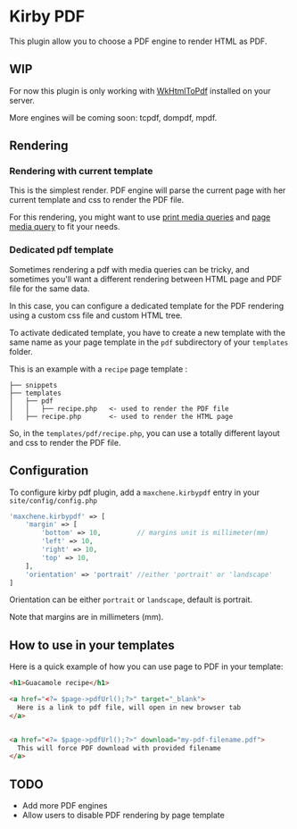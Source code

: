 # Kirby PDF

This plugin allow you to choose a PDF engine to render HTML as PDF.

## WIP

For now this plugin is only working with [WkHtmlToPdf](https://wkhtmltopdf.org/) installed on your server.

More engines will be coming soon: tcpdf, dompdf, mpdf.

## Rendering

### Rendering with current template

This is the simplest render. PDF engine will parse the current page with her current template and css to render the PDF
file.

For this rendering, you might want to use [print media queries](https://developer.mozilla.org/en-US/docs/Web/CSS/@media)
and [page media query](https://developer.mozilla.org/fr/docs/Web/CSS/@page) to fit your needs.

### Dedicated pdf template

Sometimes rendering a pdf with media queries can be tricky, and sometimes you'll want a different rendering between HTML
page and PDF file for the same data.

In this case, you can configure a dedicated template for the PDF rendering using a custom css file and custom HTML tree.

To activate dedicated template, you have to create a new template with the same name as your page template in
the ``pdf``
subdirectory of your ``templates`` folder.

This is an example with a ``recipe`` page template :

```
├── snippets
├── templates
│   ├── pdf
│   │   ├── recipe.php   <- used to render the PDF file
│   ├── recipe.php       <- used to render the HTML page
```

So, in the ``templates/pdf/recipe.php``, you can use a totally different layout and css to render the PDF file.

## Configuration

To configure kirby pdf plugin, add a ``maxchene.kirbypdf``
entry in your ``site/config/config.php``

````php
'maxchene.kirbypdf' => [
    'margin' => [
        'bottom' => 10,         // margins unit is millimeter(mm)
        'left' => 10,
        'right' => 10,
        'top' => 10,
    ],
    'orientation' => 'portrait' //either 'portrait' or 'landscape'
]
````

Orientation can be either ``portrait`` or ``landscape``, default is portrait.

Note that margins are in millimeters (mm).

## How to use in your templates

Here is a quick example of how you can use page to PDF in your template:

```html
<h1>Guacamole recipe</h1>

<a href="<?= $page->pdfUrl();?>" target="_blank">
  Here is a link to pdf file, will open in new browser tab
</a>


<a href="<?= $page->pdfUrl();?>" download="my-pdf-filename.pdf">
  This will force PDF download with provided filename
</a>
```

## TODO

- Add more PDF engines
- Allow users to disable PDF rendering by page template
